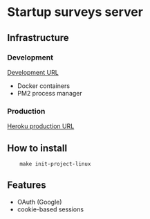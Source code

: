 # Startup surveys server

## Infrastructure

### Development
[Development URL](http://localhost:3000/)

* Docker containers
* PM2 process manager

### Production
[Heroku production URL](http://startup-surveys.sunarmy.pro/)

## How to install

```
    make init-project-linux
```

## Features
* OAuth (Google)
* cookie-based sessions

